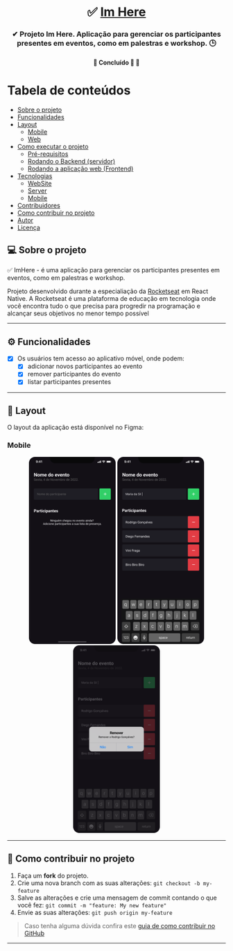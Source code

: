 <h1 align="center">
     ✅ <a href="#" alt="aplicativo do imhere"> Im Here </a>
</h1>

<h3 align="center">
    ✔ Projeto Im Here. Aplicação para gerenciar os participantes presentes em eventos, como em palestras e workshop. 🕒
</h3>

<h4 align="center">
	🚧   Concluído 🚀 🚧
</h4>

Tabela de conteúdos
=================
<!--ts-->
   * [Sobre o projeto](#-sobre-o-projeto)
   * [Funcionalidades](#-funcionalidades)
   * [Layout](#-layout)
     * [Mobile](#mobile)
     * [Web](#web)
   * [Como executar o projeto](#-como-executar-o-projeto)
     * [Pré-requisitos](#pré-requisitos)
     * [Rodando o Backend (servidor)](#user-content--rodando-o-backend-servidor)
     * [Rodando a aplicação web (Frontend)](#user-content--rodando-a-aplicação-web-frontend)
   * [Tecnologias](#-tecnologias)
     * [WebSite](#user-content-website--react----typescript)
     * [Server](#user-content-server--nodejs----typescript)
     * [Mobile](#user-content-mobile--react-native----typescript)
   * [Contribuidores](#-contribuidores)
   * [Como contribuir no projeto](#-como-contribuir-no-projeto)
   * [Autor](#-autor)
   * [Licença](#user-content--licença)
<!--te-->

## 💻 Sobre o projeto
✅ ImHere - é uma aplicação para gerenciar os participantes presentes em eventos, como em palestras e workshop.

Projeto desenvolvido durante a especialiação da [Rocketseat](https://www.rocketseat.com.br/) em React Native.
A Rocketseat é uma plataforma de educação em tecnologia onde você encontra tudo o que precisa para progredir na programação e alcançar seus objetivos no menor tempo possível

---

## ⚙️ Funcionalidades

- [x] Os usuários tem acesso ao aplicativo móvel, onde podem:
  - [x] adicionar novos participantes ao evento
  - [x] remover participantes do evento
  - [x] listar participantes presentes

---

## 🎨 Layout

O layout da aplicação está disponível no Figma:

### Mobile

<p align="center">
  <img alt="NextLevelWeek" title="#NextLevelWeek" src="src/assets/Home.png" width="200px">
 <img alt="NextLevelWeek" title="#NextLevelWeek" src="src/assets/Typing New.png" width="200px">
  <img alt="NextLevelWeek" title="#NextLevelWeek" src="src/assets/Confirm Remove.png" width="200px">
</p>

---

## 💪 Como contribuir no projeto

1. Faça um **fork** do projeto.
2. Crie uma nova branch com as suas alterações: `git checkout -b my-feature`
3. Salve as alterações e crie uma mensagem de commit contando o que você fez: `git commit -m "feature: My new feature"`
4. Envie as suas alterações: `git push origin my-feature`
> Caso tenha alguma dúvida confira este [guia de como contribuir no GitHub](https://medium.com/@lcnogueira/um-guia-para-contribui%C3%A7%C3%A3o-em-projetos-open-source-no-github-46a423e4e9b3)

---

